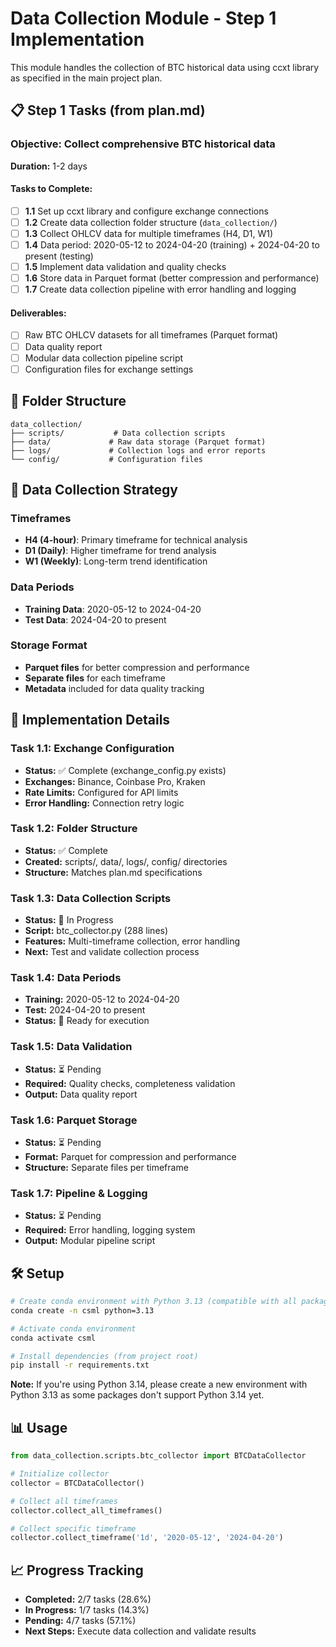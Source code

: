 # Data Collection Module - Step 1 Implementation

This module handles the collection of BTC historical data using ccxt library as specified in the main project plan.

## 📋 Step 1 Tasks (from plan.md)

### **Objective:** Collect comprehensive BTC historical data
**Duration:** 1-2 days

#### **Tasks to Complete:**
- [ ] **1.1** Set up ccxt library and configure exchange connections
- [ ] **1.2** Create data collection folder structure (`data_collection/`)
- [ ] **1.3** Collect OHLCV data for multiple timeframes (H4, D1, W1)
- [ ] **1.4** Data period: 2020-05-12 to 2024-04-20 (training) + 2024-04-20 to present (testing)
- [ ] **1.5** Implement data validation and quality checks
- [ ] **1.6** Store data in Parquet format (better compression and performance)
- [ ] **1.7** Create data collection pipeline with error handling and logging

#### **Deliverables:**
- [ ] Raw BTC OHLCV datasets for all timeframes (Parquet format)
- [ ] Data quality report
- [ ] Modular data collection pipeline script
- [ ] Configuration files for exchange settings

## 📁 Folder Structure
```
data_collection/
├── scripts/           # Data collection scripts
├── data/             # Raw data storage (Parquet format)
├── logs/             # Collection logs and error reports
└── config/           # Configuration files
```

## 🎯 Data Collection Strategy

### **Timeframes**
- **H4 (4-hour)**: Primary timeframe for technical analysis
- **D1 (Daily)**: Higher timeframe for trend analysis  
- **W1 (Weekly)**: Long-term trend identification

### **Data Periods**
- **Training Data**: 2020-05-12 to 2024-04-20
- **Test Data**: 2024-04-20 to present

### **Storage Format**
- **Parquet files** for better compression and performance
- **Separate files** for each timeframe
- **Metadata** included for data quality tracking

## 🚀 Implementation Details

### **Task 1.1: Exchange Configuration**
- **Status:** ✅ Complete (exchange_config.py exists)
- **Exchanges:** Binance, Coinbase Pro, Kraken
- **Rate Limits:** Configured for API limits
- **Error Handling:** Connection retry logic

### **Task 1.2: Folder Structure**
- **Status:** ✅ Complete
- **Created:** scripts/, data/, logs/, config/ directories
- **Structure:** Matches plan.md specifications

### **Task 1.3: Data Collection Scripts**
- **Status:** 🔄 In Progress
- **Script:** btc_collector.py (288 lines)
- **Features:** Multi-timeframe collection, error handling
- **Next:** Test and validate collection process

### **Task 1.4: Data Periods**
- **Training:** 2020-05-12 to 2024-04-20
- **Test:** 2024-04-20 to present
- **Status:** 🔄 Ready for execution

### **Task 1.5: Data Validation**
- **Status:** ⏳ Pending
- **Required:** Quality checks, completeness validation
- **Output:** Data quality report

### **Task 1.6: Parquet Storage**
- **Status:** ⏳ Pending
- **Format:** Parquet for compression and performance
- **Structure:** Separate files per timeframe

### **Task 1.7: Pipeline & Logging**
- **Status:** ⏳ Pending
- **Required:** Error handling, logging system
- **Output:** Modular pipeline script

## 🛠️ Setup
```bash
# Create conda environment with Python 3.13 (compatible with all packages)
conda create -n csml python=3.13

# Activate conda environment
conda activate csml

# Install dependencies (from project root)
pip install -r requirements.txt
```

**Note:** If you're using Python 3.14, please create a new environment with Python 3.13 as some packages don't support Python 3.14 yet.

## 📊 Usage
```python
from data_collection.scripts.btc_collector import BTCDataCollector

# Initialize collector
collector = BTCDataCollector()

# Collect all timeframes
collector.collect_all_timeframes()

# Collect specific timeframe
collector.collect_timeframe('1d', '2020-05-12', '2024-04-20')
```

## 📈 Progress Tracking
- **Completed:** 2/7 tasks (28.6%)
- **In Progress:** 1/7 tasks (14.3%)
- **Pending:** 4/7 tasks (57.1%)
- **Next Steps:** Execute data collection and validate results
